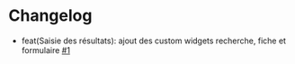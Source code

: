 # Changelog

- feat(Saisie des résultats): ajout des custom widgets recherche, fiche et formulaire [#1](https://github.com/betagouv/Resultats-Elections-FPT/pull/1)
